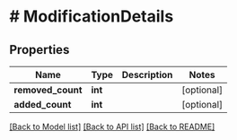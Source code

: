 # # ModificationDetails

## Properties

Name | Type | Description | Notes
------------ | ------------- | ------------- | -------------
**removed_count** | **int** |  | [optional]
**added_count** | **int** |  | [optional]

[[Back to Model list]](../../README.md#models) [[Back to API list]](../../README.md#endpoints) [[Back to README]](../../README.md)
